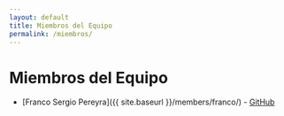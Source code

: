```yaml
---
layout: default
title: Miembros del Equipo
permalink: /miembros/
---
```


# Miembros del Equipo

- [Franco Sergio Pereyra]({{ site.baseurl }}/members/franco/) - [GitHub](https://github.com/ualfsp323)  
